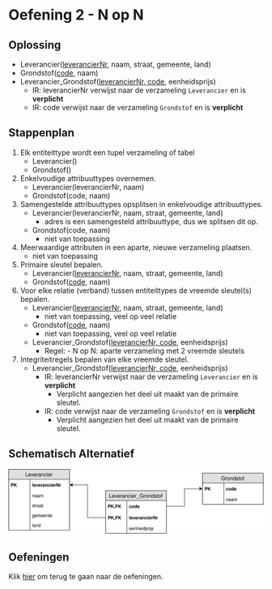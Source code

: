 # Oefening 2 - N op N

## Oplossing
- Leverancier(<ins>leverancierNr</ins>, naam, straat, gemeente, land)
- Grondstof(<ins>code</ins>, naam)
- Leverancier_Grondstof(<ins>leverancierNr, code</ins>, eenheidsprijs)
    - IR: leverancierNr verwijst naar de verzameling `Leverancier` en is **verplicht**
    - IR: code verwijst naar de verzameling `Grondstof` en is **verplicht**
    
## Stappenplan
1. Elk entiteittype wordt een tupel verzameling of tabel ​
    - Leverancier()
    - Grondstof()
2. Enkelvoudige attribuuttypes overnemen.​
    - Leverancier(leverancierNr, naam)
    - Grondstof(code, naam)
3. Samengestelde attribuuttypes opsplitsen in enkelvoudige attribuuttypes.​
    - Leverancier(leverancierNr, naam, straat, gemeente, land)
        - adres is een samengesteld attribuuttype, dus we splitsen dit op.
    - Grondstof(code, naam)
        - niet van toepassing
4. Meerwaardige attributen in een aparte, nieuwe verzameling plaatsen.​
    - niet van toepassing
5. Primaire sleutel bepalen.​
    - Leverancier(<ins>leverancierNr</ins>, naam, straat, gemeente, land)
    - Grondstof(<ins>code</ins>, naam)
6. Voor elke relatie (verband) tussen entiteittypes de vreemde sleutel(s) bepalen.​
    - Leverancier(<ins>leverancierNr</ins>, naam, straat, gemeente, land)
        - niet van toepassing, veel op veel relatie
    - Grondstof(<ins>code</ins>, naam)
        - niet van toepassing, veel op veel relatie
    - Leverancier_Grondstof(<ins>leverancierNr, code</ins>, eenheidsprijs)
        - Regel: - N op N: aparte verzameling met 2 vreemde sleutels​
7. Integriteitregels bepalen van elke vreemde sleutel.​
    - Leverancier_Grondstof(<ins>leverancierNr, code</ins>, eenheidsprijs)
        - IR: leverancierNr verwijst naar de verzameling `Leverancier` en is **verplicht**
            - Verplicht aangezien het deel uit maakt van de primaire sleutel.
        - IR: code verwijst naar de verzameling `Grondstof` en is **verplicht**
            - Verplicht aangezien het deel uit maakt van de primaire sleutel.

## Schematisch Alternatief
<img src="./exercise-2.svg">

## Oefeningen
Klik [hier](../exercises.md) om terug te gaan naar de oefeningen.
